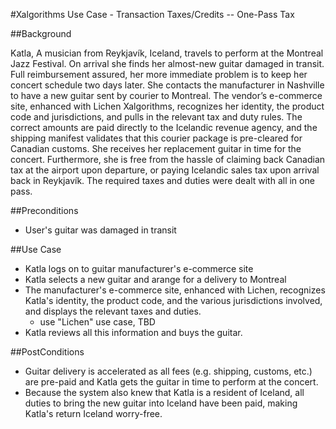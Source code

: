 #Xalgorithms Use Case - Transaction Taxes/Credits -- One-Pass Tax

##Background

Katla, A musician from Reykjavík, Iceland, travels to perform at the Montreal Jazz Festival. On arrival she finds her almost-new guitar damaged in transit. Full reimbursement assured, her more immediate problem is to keep her concert schedule two days later. She contacts the manufacturer in Nashville to have a new guitar sent by courier to Montreal. The vendor’s e-commerce site, enhanced with Lichen Xalgorithms, recognizes her identity, the product code and jurisdictions, and pulls in the relevant tax and duty rules. The correct amounts are paid directly to the Icelandic revenue agency, and the shipping manifest validates that this courier package is pre-cleared for Canadian customs. She receives her replacement guitar in time for the concert. Furthermore, she is free from the hassle of claiming back Canadian tax at the airport upon departure, or paying Icelandic sales tax upon arrival back in Reykjavík. The required taxes and duties were dealt with all in one pass.

##Preconditions
* User's guitar was damaged in transit

##Use Case

* Katla logs on to guitar manufacturer's e-commerce site
* Katla selects a new guitar and arange for a delivery to Montreal
* The manufacturer's e-commerce site, enhanced with Lichen, recognizes Katla's identity, the product code, and the various jurisdictions involved, and displays the relevant taxes and duties.
  - use "Lichen" use case, TBD
* Katla reviews all this information and buys the guitar.

##PostConditions
* Guitar delivery is accelerated as all fees (e.g. shipping, customs, etc.) are pre-paid and Katla gets the guitar in time to perform at the concert.
* Because the system also knew that Katla is a resident of Iceland, all duties to bring the new guitar into Iceland have been paid, making Katla's return Iceland worry-free.
 